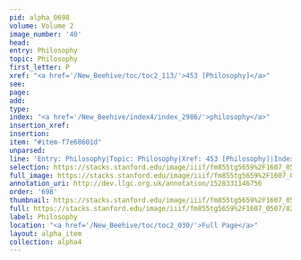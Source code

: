 ```yaml
---
pid: alpha_0698
volume: Volume 2
image_number: '40'
head: 
entry: Philosophy
topic: Philosophy
first_letter: P
xref: "<a href='/New_Beehive/toc/toc2_113/'>453 [Philosophy]</a>"
see: 
page: 
add: 
type: 
index: "<a href='/New_Beehive/index4/index_2986/'>philosophy</a>"
insertion_xref: 
insertion: 
item: "#item-f7e68601d"
unparsed: 
line: 'Entry: Philosophy|Topic: Philosophy|Xref: 453 [Philosophy]|Index: philosophy|#item-f7e68601d'
selection: https://stacks.stanford.edu/image/iiif/fm855tg5659%2F1607_0507/824,1985,2960,636/full/0/default.jpg
full_image: https://stacks.stanford.edu/image/iiif/fm855tg5659%2F1607_0507/full/full/0/default.jpg
annotation_uri: http://dev.llgc.org.uk/annotation/1528331146756
order: '698'
thumbnail: https://stacks.stanford.edu/image/iiif/fm855tg5659%2F1607_0507/824,1985,600,180/250,/0/default.jpg
full: https://stacks.stanford.edu/image/iiif/fm855tg5659%2F1607_0507/824,1985,2960,636/full/0/default.jpg
label: Philosophy
location: "<a href='/New_Beehive/toc/toc2_030/'>Full Page</a>"
layout: alpha_item
collection: alpha4
---
```

